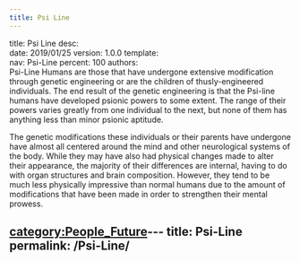 ```yaml
---
title: Psi Line
---
```


title:		Psi Line
desc:		
date:		2019/01/25
version:	1.0.0
template:	
nav:		Psi-Line
percent:	100
authors:	
Psi-Line Humans are those that have undergone extensive modification
through genetic engineering or are the children of thusly-engineered
individuals. The end result of the genetic engineering is that the
Psi-line humans have developed psionic powers to some extent. The range
of their powers varies greatly from one individual to the next, but none
of them has anything less than minor psionic aptitude.

The genetic modifications these individuals or their parents have
undergone have almost all centered around the mind and other
neurological systems of the body. While they may have also had physical
changes made to alter their appearance, the majority of their
differences are internal, having to do with organ structures and brain
composition. However, they tend to be much less physically impressive
than normal humans due to the amount of modifications that have been
made in order to strengthen their mental prowess.

[category:People_Future](category:People_Future "wikilink")---
title: Psi-Line
permalink: /Psi-Line/
---

